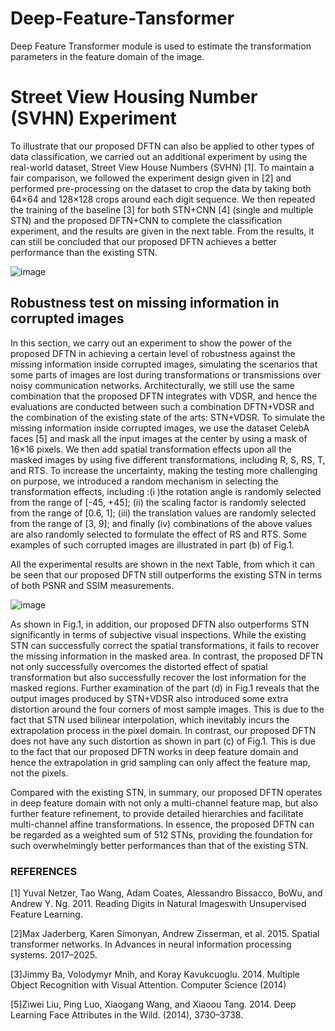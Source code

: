 # Deep-Feature-Tansformer
Deep Feature Transformer module is used to estimate the transformation parameters  in the feature domain of the image.



# Street View Housing Number (SVHN) Experiment 
To illustrate that our proposed DFTN can also be applied to other types of data classification, we carried out an additional experiment by using the real-world dataset, Street View House Numbers (SVHN) [1]. To maintain a fair comparison, we followed the experiment design given in [2] and performed pre-processing on the dataset to crop the data by taking both 64×64 and 128×128 crops around each digit sequence. We then repeated the training of the baseline [3] for both STN+CNN [4] (single and multiple STN) and the proposed DFTN+CNN to complete the classification experiment, and the results are given in the next table. From the results, it can still be concluded that our proposed DFTN achieves a better performance than the existing STN.

![image](https://user-images.githubusercontent.com/44599319/56183391-0092a380-6049-11e9-9edf-f180654550dd.png)



## Robustness test on missing information in corrupted images

In this section, we carry out an experiment to show the power of the proposed DFTN in achieving a certain level of robustness against the missing information inside corrupted images, simulating the scenarios that some parts of images are lost during transformations or transmissions over noisy communication networks. Architecturally, we still use the same combination that the proposed DFTN integrates with VDSR, and hence the evaluations are conducted between
such a combination DFTN+VDSR and the combination of the existing state of the arts: STN+VDSR. To simulate the missing information inside corrupted images, we use the dataset CelebA faces [5] and mask all the input images at the center by using a mask of 16×16 pixels. We then add spatial transformation effects upon all the masked images by using five different transformations, including R, S, RS, T, and RTS. To increase the uncertainty, making the testing more challenging on purpose, we introduced a random mechanism in selecting the transformation effects, including :(i )the rotation angle is randomly selected from the range of [-45, +45]; (ii) the scaling factor is randomly selected from the range of [0.6, 1]; (iii) the translation values are randomly selected from the range of [3, 9]; and finally (iv) combinations of the above values are also randomly selected to formulate the effect of RS and RTS. Some examples of
such corrupted images are illustrated in part (b) of Fig.1.




All the experimental results are shown in the next Table, from which it can be seen that our proposed DFTN still outperforms the existing STN in terms of both PSNR and SSIM measurements.

![image](https://user-images.githubusercontent.com/44599319/56183704-266c7800-604a-11e9-9776-c284ae811817.png)

As shown in Fig.1, in addition, our proposed DFTN also outperforms STN significantly in terms of subjective visual inspections. While the existing STN can successfully correct the spatial transformations, it fails to recover the missing information in the masked area. In contrast, the proposed DFTN not only successfully overcomes the distorted effect of spatial transformation but also successfully recover the lost information for the masked regions. Further examination of the part (d) in Fig.1 reveals that the output images produced by STN+VDSR also introduced some extra distortion around the four corners of most sample images. This is due to the fact that STN used bilinear interpolation, which inevitably incurs the extrapolation process in the pixel domain.
In contrast, our proposed DFTN does not have any such distortion as shown in part (c) of Fig.1. This is due to the fact that our proposed DFTN works in deep feature domain and hence the extrapolation in grid sampling can only affect the feature map, not the pixels.

Compared with the existing STN, in summary, our proposed DFTN operates in deep feature domain with not only a multi-channel feature map, but also further feature refinement, to provide detailed hierarchies and facilitate multi-channel affine transformations. In essence, the proposed DFTN can be regarded as a weighted sum of 512 STNs, providing the foundation for such overwhelmingly better performances than that of the existing STN.



### REFERENCES
[1] Yuval Netzer, Tao Wang, Adam Coates, Alessandro Bissacco, BoWu, and Andrew Y. Ng. 2011. Reading Digits in Natural Imageswith Unsupervised Feature Learning.


[2]Max Jaderberg, Karen Simonyan, Andrew Zisserman, et al. 2015. Spatial transformer networks. In Advances in neural information processing systems. 2017–2025.


[3]Jimmy Ba, Volodymyr Mnih, and Koray Kavukcuoglu. 2014. Multiple Object Recognition with Visual Attention. Computer Science (2014)


[5]Ziwei Liu, Ping Luo, Xiaogang Wang, and Xiaoou Tang. 2014. Deep Learning Face Attributes in the Wild. (2014), 3730–3738.
